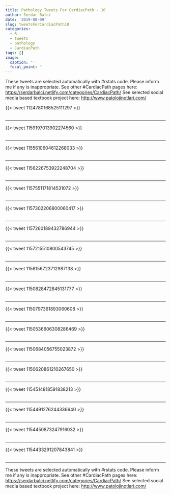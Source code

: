 ```yaml
---
title: Pathology Tweets For CardiacPath - 10
author: Serdar Balci
date: '2019-08-09'
slug: tweetsForCardiacPath10
categories:
  - R
  - tweets
  - pathology
  - CardiacPath
tags: []
image:
  caption: ''
  focal_point: ''
---
```



These tweets are selected automatically with #rstats code. Please inform me if any is inappropriate.
See other #CardiacPath pages here: https://serdarbalci.netlify.com/categories/CardiacPath/ 
See selected social media based textbook project here: http://www.patolojinotlari.com/

{{< tweet 1124780168525111297 >}}
<br>
<br>
<hr>
{{< tweet 1159197013902274560 >}}
<br>
<br>
<hr>
{{< tweet 1155610604612268033 >}}
<br>
<br>
<hr>
{{< tweet 1156226753922248704 >}}
<br>
<br>
<hr>
{{< tweet 1157551171814531072 >}}
<br>
<br>
<hr>
{{< tweet 1157302206800060417 >}}
<br>
<br>
<hr>
{{< tweet 1157260189432786944 >}}
<br>
<br>
<hr>
{{< tweet 1157215510800543745 >}}
<br>
<br>
<hr>
{{< tweet 1156156723712987138 >}}
<br>
<br>
<hr>
{{< tweet 1150828472845131777 >}}
<br>
<br>
<hr>
{{< tweet 1150797361893060608 >}}
<br>
<br>
<hr>
{{< tweet 1150536606308286469 >}}
<br>
<br>
<hr>
{{< tweet 1150684056755023872 >}}
<br>
<br>
<hr>
{{< tweet 1150620861210267650 >}}
<br>
<br>
<hr>
{{< tweet 1154514818591838213 >}}
<br>
<br>
<hr>
{{< tweet 1154491276244336640 >}}
<br>
<br>
<hr>
{{< tweet 1154450873247916032 >}}
<br>
<br>
<hr>
{{< tweet 1154433291207843841 >}}
<br>
<br>
<hr>


These tweets are selected automatically with #rstats code. Please inform me if any is inappropriate.
See other #CardiacPath pages here: https://serdarbalci.netlify.com/categories/CardiacPath/ 
See selected social media based textbook project here: http://www.patolojinotlari.com/
